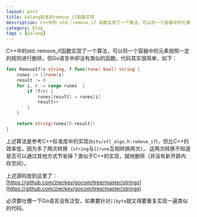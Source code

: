 ```yaml
---
layout: post
title: Golang版本的remove_if函数实现
description: C++中的 std::remove_if 函数实现了一个算法，可以将一个容器中的元素按照一定的规则进行删除，但Go语言中却没有类似的函数。
category: blog
tags : [Golang]
---
```


C++中的std::remove_if函数实现了一个算法，可以将一个容器中的元素按照一定的规则进行删除，但Go语言中却没有类似的函数。代码其实很简单，如下：

```go
func RemoveIf(s string, f func(rune) bool) string {
	runes := []rune(s)
	result := 0
	for i, r := range runes  {
		if !f(r) {
			runes[result] = runes[i]
			result++
		}
	}

	return string(runes[0:result])
}
```

上述算法是参考C++标准库中的实现(`bits/stl_algo.h:remove_if`)，但比C++的效率低，因为多了两次转换（`string`与`[]rune`互相转换两次），
这两次转换不知道是否可以通过其他方式节省掉？类似于C++的实现，就地删除（并没有新开辟内存空间）。

上述源码放到这里了： [https://github.com/zieckey/gocom/tree/master/strings](https://github.com/zieckey/gocom/tree/master/strings)

必须要吐槽一下Go语言没有泛型，如果要针对`[]byte`就又得要重复实现一遍类似的代码。







